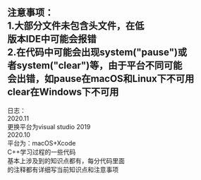 注意事项：  
1.大部分文件未包含<string>头文件，在低  
版本IDE中可能会报错  
2.在代码中可能会出现system("pause")或  
者system("clear")等，由于平台不同可能  
会出错，如pause在macOS和Linux下不可用  
clear在Windows下不可用  
-----------------------------------  
日志：  
2020.11  
更换平台为visual studio 2019  
2020.10  
平台为：macOS+Xcode  
C++学习过程的一些代码  
基本上涉及到的知识点都有，每分代码里面  
的注释都有详细写当前知识点和注意事项  
